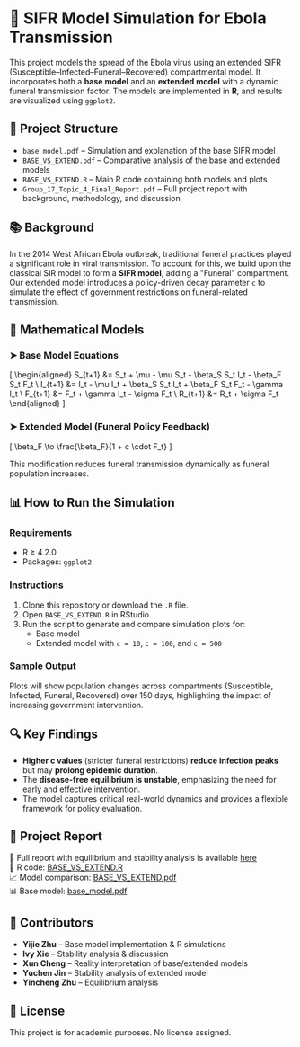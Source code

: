 # 🧪 SIFR Model Simulation for Ebola Transmission

This project models the spread of the Ebola virus using an extended SIFR (Susceptible–Infected–Funeral–Recovered) compartmental model. It incorporates both a **base model** and an **extended model** with a dynamic funeral transmission factor. The models are implemented in **R**, and results are visualized using `ggplot2`.

## 📁 Project Structure

- `base_model.pdf` – Simulation and explanation of the base SIFR model
- `BASE_VS_EXTEND.pdf` – Comparative analysis of the base and extended models
- `BASE_VS_EXTEND.R` – Main R code containing both models and plots
- `Group_17_Topic_4_Final_Report.pdf` – Full project report with background, methodology, and discussion

## 📚 Background

In the 2014 West African Ebola outbreak, traditional funeral practices played a significant role in viral transmission. To account for this, we build upon the classical SIR model to form a **SIFR model**, adding a "Funeral" compartment. Our extended model introduces a policy-driven decay parameter `c` to simulate the effect of government restrictions on funeral-related transmission.

## 📐 Mathematical Models

### ➤ Base Model Equations

\[
\begin{aligned}
S_{t+1} &= S_t + \mu - \mu S_t - \beta_S S_t I_t - \beta_F S_t F_t \\
I_{t+1} &= I_t - \mu I_t + \beta_S S_t I_t + \beta_F S_t F_t - \gamma I_t \\
F_{t+1} &= F_t + \gamma I_t - \sigma F_t \\
R_{t+1} &= R_t + \sigma F_t
\end{aligned}
\]

### ➤ Extended Model (Funeral Policy Feedback)

\[
\beta_F \to \frac{\beta_F}{1 + c \cdot F_t}
\]

This modification reduces funeral transmission dynamically as funeral population increases.

## 📊 How to Run the Simulation

### Requirements

- R ≥ 4.2.0
- Packages: `ggplot2`

### Instructions

1. Clone this repository or download the `.R` file.
2. Open `BASE_VS_EXTEND.R` in RStudio.
3. Run the script to generate and compare simulation plots for:
   - Base model
   - Extended model with `c = 10`, `c = 100`, and `c = 500`

### Sample Output

Plots will show population changes across compartments (Susceptible, Infected, Funeral, Recovered) over 150 days, highlighting the impact of increasing government intervention.

## 🔍 Key Findings

- **Higher c values** (stricter funeral restrictions) **reduce infection peaks** but may **prolong epidemic duration**.
- The **disease-free equilibrium is unstable**, emphasizing the need for early and effective intervention.
- The model captures critical real-world dynamics and provides a flexible framework for policy evaluation.

## 🔗 Project Report

📄 Full report with equilibrium and stability analysis is available [here](Group_17_Topic_4_Final_Report.pdf)  
📘 R code: [BASE_VS_EXTEND.R](BASE_VS_EXTEND.R)  
📈 Model comparison: [BASE_VS_EXTEND.pdf](BASE_VS_EXTEND.pdf)  
📊 Base model: [base_model.pdf](base_model.pdf)

## 👥 Contributors

- **Yijie Zhu** – Base model implementation & R simulations
- **Ivy Xie** – Stability analysis & discussion
- **Xun Cheng** – Reality interpretation of base/extended models
- **Yuchen Jin** – Stability analysis of extended model
- **Yincheng Zhu** – Equilibrium analysis

## 📄 License

This project is for academic purposes. No license assigned.
